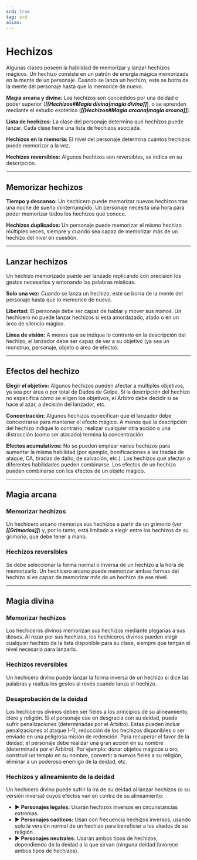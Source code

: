 ```yaml
---
srd: true
tag: srd
alias: 
---
```

# Hechizos

Algunas clases poseen la habilidad de memorizar y lanzar hechizos mágicos. Un hechizo consiste en un patrón de energía mágica memorizada en la mente de un personaje. Cuando se lanza un hechizo, este se borra de la mente del personaje hasta que lo memorice de nuevo. 

**Magia arcana y divina:** Los hechizos son concedidos por una deidad o poder superior (**_[[Hechizos#Magia divina|magia divina]]_**), o se aprenden mediante el estudio esotérico (**_[[Hechizos#Magia arcana|magia arcana]]_**). 

**Lista de hechizos:** La clase del personaje determina qué hechizos puede lanzar. Cada clase tiene una lista de hechizos asociada. 

**Hechizos en la memoria:** El nivel del personaje determina cuántos hechizos puede memorizar a la vez. 

**Hechizos reversibles:** Algunos hechizos son reversibles, se indica en su descripción. 

---
## Memorizar hechizos 

**Tiempo y descanso:** Un hechicero puede memorizar nuevos hechizos tras una noche de sueño ininterrumpido. Un personaje necesita una hora para poder memorizar todos los hechizos que conoce. 

**Hechizos duplicados:** Un personaje puede memorizar el mismo hechizo múltiples veces, siempre y cuando sea capaz de memorizar más de un hechizo del nivel en cuestión.

---
## Lanzar hechizos 

Un hechizo memorizado puede ser lanzado replicando con precisión los gestos necesarios y entonando las palabras místicas. 

**Solo una vez:** Cuando se lanza un hechizo, este se borra de la mente del personaje hasta que lo memorice de nuevo. 

**Libertad:** El personaje debe ser capaz de hablar y mover sus manos. Un hechicero no puede lanzar hechizos si está amordazado, atado o en un área de silencio mágico. 

**Línea de visión:** A menos que se indique lo contrario en la descripción del hechizo, el lanzador debe ser capaz de ver a su objetivo (ya sea un monstruo, personaje, objeto o área de efecto). 

---
## Efectos del hechizo 

**Elegir el objetivo:** Algunos hechizos pueden afectar a múltiples objetivos, ya sea por área o por total de Dados de Golpe. Si la descripción del hechizo no especifica cómo se eligen los objetivos, el Árbitro debe decidir si se hace al azar, a decisión del lanzador, etc. 

**Concentración:** Algunos hechizos especifican que el lanzador debe concentrarse para mantener el efecto mágico. A menos que la descripción del hechizo indique lo contrario, realizar cualquier otra acción o una distracción (como ser atacado) termina la concentración. 

**Efectos acumulativos:** No se pueden emplear varios hechizos para aumentar la misma habilidad (por ejemplo, bonificaciones a las tiradas de ataque, CA, tiradas de daño, de salvación, etc.). Los hechizos que afectan a diferentes habilidades pueden combinarse. Los efectos de un hechizo pueden combinarse con los efectos de un objeto mágico.

---
## Magia arcana 
### Memorizar hechizos 

Un hechicero arcano memoriza sus hechizos a partir de un grimorio (ver **_[[Grimorios]]_**) y, por lo tanto, está limitado a elegir entre los hechizos de su grimorio, que debe tener a mano. 

### Hechizos reversibles 

Se debe seleccionar la forma normal o inversa de un hechizo a la hora de memorizarlo. Un hechicero arcano puede memorizar ambas formas del hechizo si es capaz de memorizar más de un hechizo de ese nivel.

---
## Magia divina 
### Memorizar hechizos 

Los hechiceros divinos memorizan sus hechizos mediante plegarias a sus dioses. Al rezar por sus hechizos, los hechiceros divinos pueden elegir cualquier hechizo de la lista disponible para su clase, siempre que tengan el nivel necesario para lanzarlo. 

### Hechizos reversibles 

Un hechicero divino puede lanzar la forma inversa de un hechizo si dice las palabras y realiza los gestos al revés cuando lanza el hechizo. 

### Desaprobación de la deidad 

Los hechiceros divinos deben ser fieles a los principios de su alineamiento, clero y religión. Si el personaje cae en desgracia con su deidad, puede sufrir penalizaciones (determinadas por el Árbitro). Estas pueden incluir penalizaciones al ataque (-1), reducción de los hechizos disponibles o ser enviado en una peligrosa misión de redención. Para recuperar el favor de la deidad, el personaje debe realizar una gran acción en su nombre (determinada por el Árbitro). Por ejemplo: donar objetos mágicos u oro, construir un templo en su nombre, convertir a nuevos fieles a su religión, eliminar a un poderoso enemigo de la deidad, etc. 

### Hechizos y alineamiento de la deidad 

Un hechicero divino puede sufrir la ira de su deidad al lanzar hechizos (o su versión inversa) cuyos efectos van en contra de su alineamiento: 

- ▶ **Personajes legales:** Usarán hechizos inversos en circunstancias extremas. 
- ▶ **Personajes caóticos:** Usan con frecuencia hechizos inversos, usando solo la versión normal de un hechizo para beneficiar a los aliados de su religión. 
- ▶ **Personajes neutrales:** Usarán ambos tipos de hechizos, dependiendo de la deidad a la que sirvan (ninguna deidad favorece ambos tipos de hechizos).